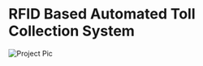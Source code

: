 # RFID Based Automated Toll Collection System


![Project Pic](https://github.com/tasmikhair/RFID-Based-Automated-Toll-Collection-System/assets/109976479/5ecdde12-003e-4ac4-b695-0c43f1f6a123)
